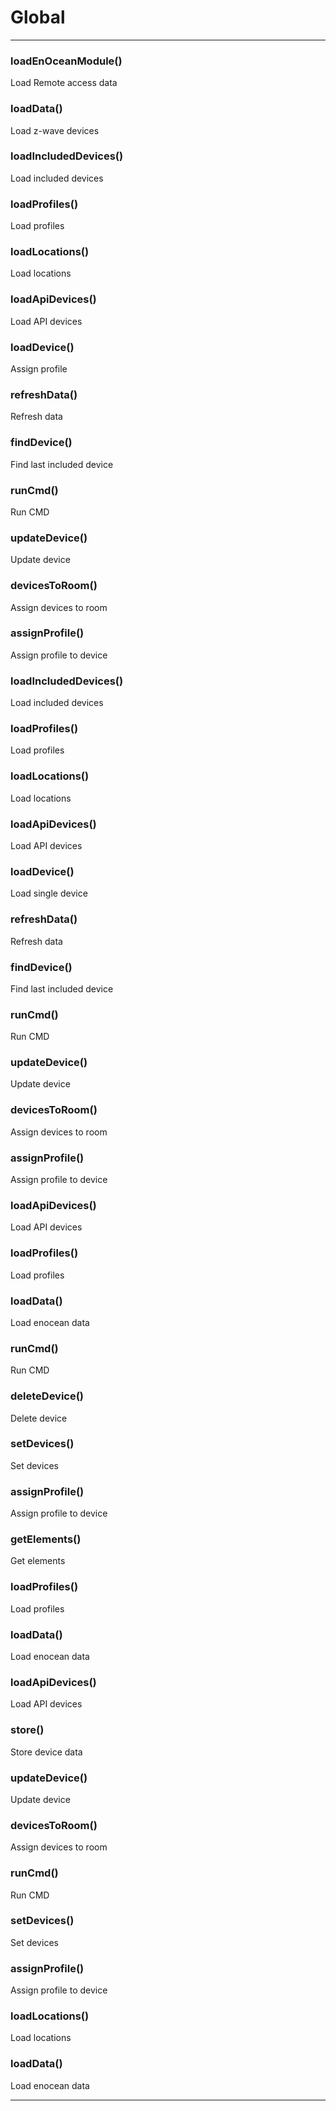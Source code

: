 # Global





* * *

### loadEnOceanModule() 

Load Remote access data



### loadData() 

Load z-wave devices



### loadIncludedDevices() 

Load included devices



### loadProfiles() 

Load profiles



### loadLocations() 

Load locations



### loadApiDevices() 

Load API devices



### loadDevice() 

Assign profile



### refreshData() 

Refresh data



### findDevice() 

Find last included device



### runCmd() 

Run CMD



### updateDevice() 

Update device



### devicesToRoom() 

Assign devices to room



### assignProfile() 

Assign profile to device



### loadIncludedDevices() 

Load included devices



### loadProfiles() 

Load profiles



### loadLocations() 

Load locations



### loadApiDevices() 

Load API devices



### loadDevice() 

Load single device



### refreshData() 

Refresh data



### findDevice() 

Find last included device



### runCmd() 

Run CMD



### updateDevice() 

Update device



### devicesToRoom() 

Assign devices to room



### assignProfile() 

Assign profile to device



### loadApiDevices() 

Load API devices



### loadProfiles() 

Load profiles



### loadData() 

Load enocean data



### runCmd() 

Run CMD



### deleteDevice() 

Delete device



### setDevices() 

Set devices



### assignProfile() 

Assign profile to device



### getElements() 

Get elements



### loadProfiles() 

Load profiles



### loadData() 

Load enocean data



### loadApiDevices() 

Load API devices



### store() 

Store device data



### updateDevice() 

Update device



### devicesToRoom() 

Assign devices to room



### runCmd() 

Run CMD



### setDevices() 

Set devices



### assignProfile() 

Assign profile to device



### loadLocations() 

Load locations



### loadData() 

Load enocean data




* * *










